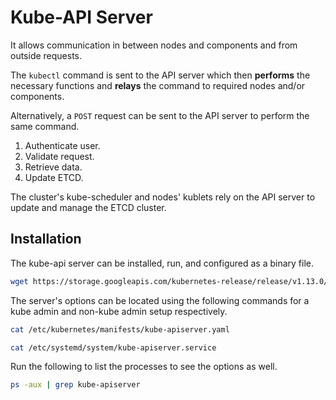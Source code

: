 # Kube-API Server
It allows communication in between nodes and components and from outside requests.

The `kubectl` command is sent to the API server which then **performs** the necessary functions and **relays** the command to required nodes and/or components. 

Alternatively, a `POST` request can be sent to the API server to perform the same command.
1. Authenticate user.
2. Validate request.
3. Retrieve data.
4. Update ETCD.

The cluster's kube-scheduler and nodes' kublets rely on the API server to update and manage the ETCD cluster.

## Installation
The kube-api server can be installed, run, and configured as a binary file.
```bash
wget https://storage.googleapis.com/kubernetes-release/release/v1.13.0/bin/linux/amd64/kube-apiserver
```

The server's options can be located using the following commands for a kube admin and non-kube admin setup respectively.

```bash
cat /etc/kubernetes/manifests/kube-apiserver.yaml
```

```bash
cat /etc/systemd/system/kube-apiserver.service
```

Run the following to list the processes to see the options as well.

```bash
ps -aux | grep kube-apiserver
```

